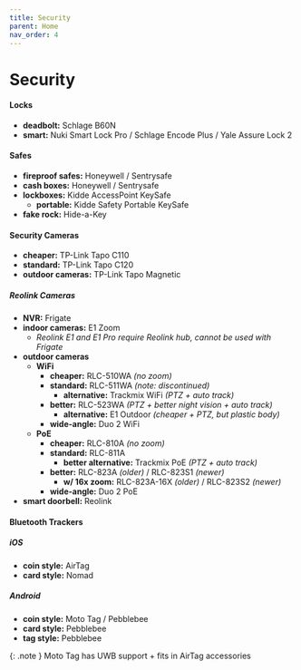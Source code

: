 ```yaml
---
title: Security
parent: Home
nav_order: 4
---
```

# Security

#### Locks

- **deadbolt:** Schlage B60N
- **smart:** Nuki Smart Lock Pro / Schlage Encode Plus / Yale Assure Lock 2

#### Safes

- **fireproof safes:** Honeywell / Sentrysafe
- **cash boxes:** Honeywell / Sentrysafe
- **lockboxes:** Kidde AccessPoint KeySafe
	- **portable:** Kidde Safety Portable KeySafe
- **fake rock:** Hide-a-Key

#### Security Cameras

- **cheaper:** TP-Link Tapo C110
- **standard:** TP-Link Tapo C120
- **outdoor cameras:** TP-Link Tapo Magnetic

##### Reolink Cameras

- **NVR:** Frigate
- **indoor cameras:** E1 Zoom
	- *Reolink E1 and E1 Pro require Reolink hub, cannot be used with Frigate*
- **outdoor cameras**  
	- **WiFi**
		- **cheaper:** RLC-510WA *(no zoom)*
		- **standard:** RLC-511WA *(note: discontinued)*
			- **alternative:** Trackmix WiFi *(PTZ + auto track)*
		- **better:** RLC-523WA *(PTZ + better night vision + auto track)*
			- **alternative:** E1 Outdoor *(cheaper + PTZ, but plastic body)*
		- **wide-angle:** Duo 2 WiFi
	- **PoE**
		- **cheaper:** RLC-810A *(no zoom)*
		- **standard:** RLC-811A
			- **better alternative:** Trackmix PoE *(PTZ + auto track)*
		- **better:** RLC-823A *(older)* / RLC-823S1 *(newer)*
			- **w/ 16x zoom:** RLC-823A-16X *(older)* / RLC-823S2 *(newer)*
		- **wide-angle:** Duo 2 PoE
- **smart doorbell:** Reolink

#### Bluetooth Trackers

##### iOS

- **coin style:** AirTag
- **card style:** Nomad

##### Android

- **coin style:** Moto Tag / Pebblebee
- **card style:** Pebblebee
- **tag style:** Pebblebee

{: .note }
Moto Tag has UWB support + fits in AirTag accessories
